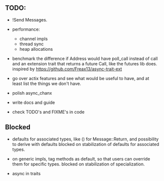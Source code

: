 ## TODO:

- !Send Messages.

- performance:
  - channel impls
  - thread sync
  - heap allocations

- benchmark the difference if Address would have poll_call instead of call and an extension trait that returns a future Call, like the futures lib does.
  inspired by https://github.com/Freax13/async-trait-ext


- go over actix features and see what would be useful to have, and at least list the things we don't have.
- polish async_chanx
- write docs and guide
- check TODO's and FIXME's in code




## Blocked

- defaults for associated types, like () for Message::Return, and possibility to derive with defaults
  blocked on stabilization of defaults for associated types.

- on generic impls, tag methods as default, so that users can override them for specific types.
  blocked on stabilization of specialization.

- async in traits
